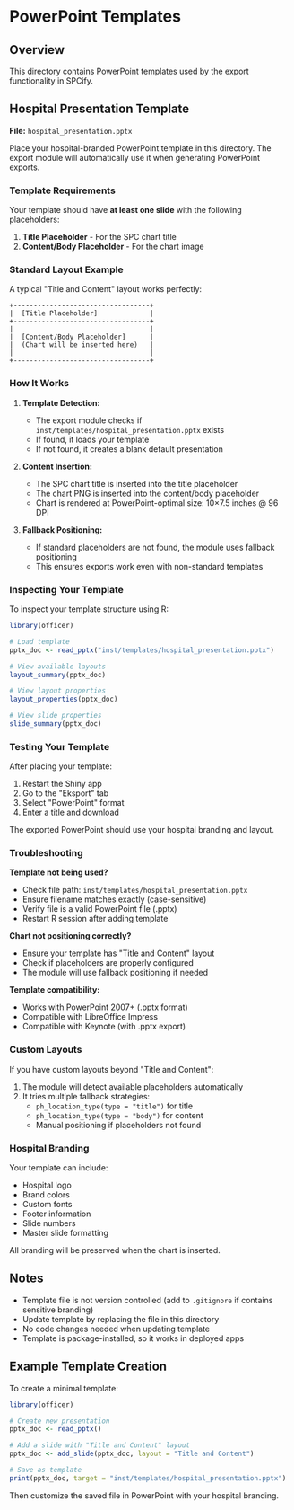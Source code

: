 # PowerPoint Templates

## Overview

This directory contains PowerPoint templates used by the export functionality in SPCify.

## Hospital Presentation Template

**File:** `hospital_presentation.pptx`

Place your hospital-branded PowerPoint template in this directory. The export module will automatically use it when generating PowerPoint exports.

### Template Requirements

Your template should have **at least one slide** with the following placeholders:

1. **Title Placeholder** - For the SPC chart title
2. **Content/Body Placeholder** - For the chart image

### Standard Layout Example

A typical "Title and Content" layout works perfectly:

```
+----------------------------------+
|  [Title Placeholder]             |
+----------------------------------+
|                                  |
|  [Content/Body Placeholder]      |
|  (Chart will be inserted here)   |
|                                  |
+----------------------------------+
```

### How It Works

1. **Template Detection:**
   - The export module checks if `inst/templates/hospital_presentation.pptx` exists
   - If found, it loads your template
   - If not found, it creates a blank default presentation

2. **Content Insertion:**
   - The SPC chart title is inserted into the title placeholder
   - The chart PNG is inserted into the content/body placeholder
   - Chart is rendered at PowerPoint-optimal size: 10×7.5 inches @ 96 DPI

3. **Fallback Positioning:**
   - If standard placeholders are not found, the module uses fallback positioning
   - This ensures exports work even with non-standard templates

### Inspecting Your Template

To inspect your template structure using R:

```r
library(officer)

# Load template
pptx_doc <- read_pptx("inst/templates/hospital_presentation.pptx")

# View available layouts
layout_summary(pptx_doc)

# View layout properties
layout_properties(pptx_doc)

# View slide properties
slide_summary(pptx_doc)
```

### Testing Your Template

After placing your template:

1. Restart the Shiny app
2. Go to the "Eksport" tab
3. Select "PowerPoint" format
4. Enter a title and download

The exported PowerPoint should use your hospital branding and layout.

### Troubleshooting

**Template not being used?**
- Check file path: `inst/templates/hospital_presentation.pptx`
- Ensure filename matches exactly (case-sensitive)
- Verify file is a valid PowerPoint file (.pptx)
- Restart R session after adding template

**Chart not positioning correctly?**
- Ensure your template has "Title and Content" layout
- Check if placeholders are properly configured
- The module will use fallback positioning if needed

**Template compatibility:**
- Works with PowerPoint 2007+ (.pptx format)
- Compatible with LibreOffice Impress
- Compatible with Keynote (with .pptx export)

### Custom Layouts

If you have custom layouts beyond "Title and Content":

1. The module will detect available placeholders automatically
2. It tries multiple fallback strategies:
   - `ph_location_type(type = "title")` for title
   - `ph_location_type(type = "body")` for content
   - Manual positioning if placeholders not found

### Hospital Branding

Your template can include:
- Hospital logo
- Brand colors
- Custom fonts
- Footer information
- Slide numbers
- Master slide formatting

All branding will be preserved when the chart is inserted.

## Notes

- Template file is not version controlled (add to `.gitignore` if contains sensitive branding)
- Update template by replacing the file in this directory
- No code changes needed when updating template
- Template is package-installed, so it works in deployed apps

## Example Template Creation

To create a minimal template:

```r
library(officer)

# Create new presentation
pptx_doc <- read_pptx()

# Add a slide with "Title and Content" layout
pptx_doc <- add_slide(pptx_doc, layout = "Title and Content")

# Save as template
print(pptx_doc, target = "inst/templates/hospital_presentation.pptx")
```

Then customize the saved file in PowerPoint with your hospital branding.
